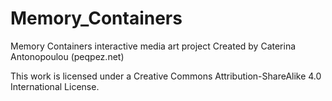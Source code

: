 # Memory_Containers
Memory Containers interactive media art project
Created by Caterina Antonopoulou (peqpez.net)     

This work is licensed under a Creative Commons Attribution-ShareAlike 4.0 International License.
